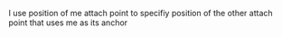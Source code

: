 I use position of me attach point to specifiy position of the other attach point that uses me as its anchor